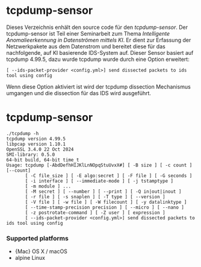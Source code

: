 # tcpdump-sensor

Dieses Verzeichnis enhält den source code für den *tcpdump-sensor*. Der tcpdump-sensor ist Teil einer Seminarbeit zum Thema *Intelligente Anomalieerkennung in Datenströmen mittels KI*. Er dient zur Erfassung der Netzwerkpakete aus dem Datenstrom und bereitet diese für das nachfolgende, auf KI basierende IDS-System auf.
Dieser Sensor basiert auf tcpdump 4.99.5, dazu wurde tcpdump wurde durch eine Option erweitert:
 ```console
[ --ids-packet-provider <config.yml>] send dissected packets to ids tool using config
```
Wenn diese Option aktiviert ist wird der tcpdump dissection Mechanismus umgangen und die dissection für das IDS wird ausgeführt.


# tcpdump-sensor

 ```console
./tcpdump -h
tcpdump version 4.99.5
libpcap version 1.10.1
OpenSSL 3.4.0 22 Oct 2024
SMI-library: 0.5.0
64-bit build, 64-bit time_t
Usage: tcpdump [-AbdDefhHIJKlLnNOpqStuUvxX#] [ -B size ] [ -c count ] [--count]
		[ -C file_size ] [ -E algo:secret ] [ -F file ] [ -G seconds ]
		[ -i interface ] [ --immediate-mode ] [ -j tstamptype ]
		[ -m module ] ...
		[ -M secret ] [ --number ] [ --print ] [ -Q in|out|inout ]
		[ -r file ] [ -s snaplen ] [ -T type ] [ --version ]
		[ -V file ] [ -w file ] [ -W filecount ] [ -y datalinktype ]
		[ --time-stamp-precision precision ] [ --micro ] [ --nano ]
		[ -z postrotate-command ] [ -Z user ] [ expression ]
		[ --ids-packet-provider <config.yml>] send dissected packets to ids tool using config
```


### Supported platforms
* {Mac} OS X / macOS
* alpine Linux
